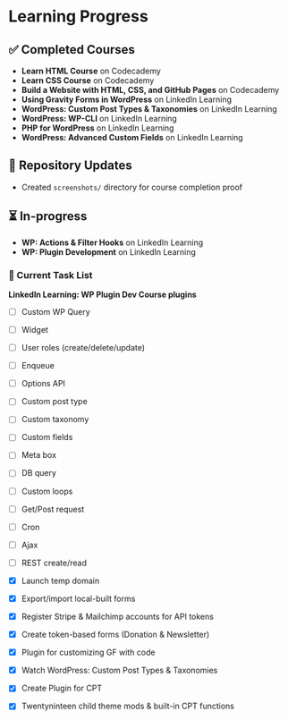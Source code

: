 # Learning Progress

## ✅ Completed Courses

- **Learn HTML Course** on Codecademy
- **Learn CSS Course** on Codecademy
- **Build a Website with HTML, CSS, and GitHub Pages** on Codecademy
- **Using Gravity Forms in WordPress** on LinkedIn Learning
- **WordPress: Custom Post Types & Taxonomies** on LinkedIn Learning
- **WordPress: WP-CLI** on LinkedIn Learning
- **PHP for WordPress** on LinkedIn Learning
- **WordPress: Advanced Custom Fields** on LinkedIn Learning

## 📂 Repository Updates

- Created `screenshots/` directory for course completion proof

## ⏳ In-progress

- **WP: Actions & Filter Hooks** on LinkedIn Learning
- **WP: Plugin Development** on LinkedIn Learning

### 📌 Current Task List

**LinkedIn Learning: WP Plugin Dev Course plugins**

- [ ] Custom WP Query
- [ ] Widget
- [ ] User roles (create/delete/update)
- [ ] Enqueue
- [ ] Options API
- [ ] Custom post type
- [ ] Custom taxonomy
- [ ] Custom fields
- [ ] Meta box
- [ ] DB query
- [ ] Custom loops
- [ ] Get/Post request
- [ ] Cron
- [ ] Ajax
- [ ] REST create/read

- [x] Launch temp domain
- [x] Export/import local-built forms
- [x] Register Stripe & Mailchimp accounts for API tokens
- [x] Create token-based forms (Donation & Newsletter)
- [x] Plugin for customizing GF with code
- [x] Watch WordPress: Custom Post Types & Taxonomies
- [x] Create Plugin for CPT
- [x] Twentyninteen child theme mods & built-in CPT functions
